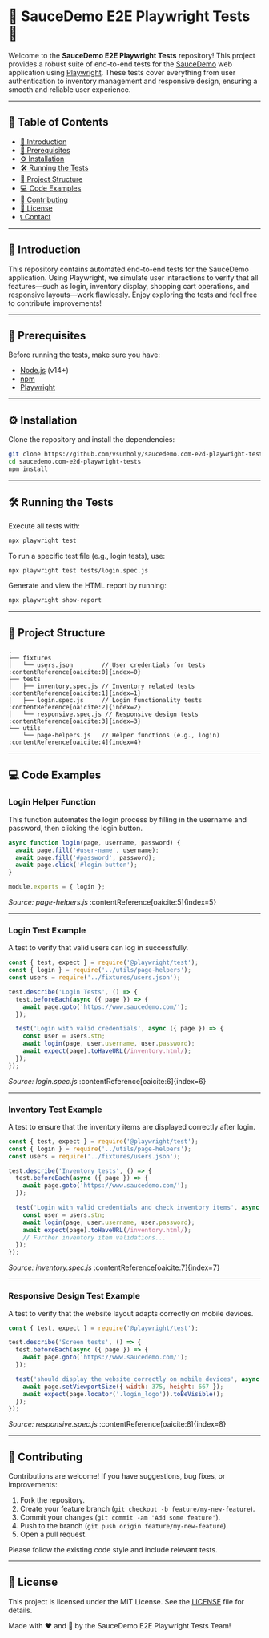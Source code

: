 # 🚀 SauceDemo E2E Playwright Tests 🎉

Welcome to the **SauceDemo E2E Playwright Tests** repository! This project provides a robust suite of end-to-end tests for the [SauceDemo](https://www.saucedemo.com/) web application using [Playwright](https://playwright.dev/). These tests cover everything from user authentication to inventory management and responsive design, ensuring a smooth and reliable user experience.

---

## 📑 Table of Contents
- [🚀 Introduction](#-introduction)
- [🔧 Prerequisites](#-prerequisites)
- [⚙️ Installation](#-installation)
- [🛠️ Running the Tests](#-running-the-tests)
- [📂 Project Structure](#-project-structure)
- [💻 Code Examples](#-code-examples)
- [🤝 Contributing](#-contributing)
- [📜 License](#-license)
- [📞 Contact](#-contact)

---

## 🚀 Introduction
This repository contains automated end-to-end tests for the SauceDemo application. Using Playwright, we simulate user interactions to verify that all features—such as login, inventory display, shopping cart operations, and responsive layouts—work flawlessly. Enjoy exploring the tests and feel free to contribute improvements!

---

## 🔧 Prerequisites
Before running the tests, make sure you have:
- [Node.js](https://nodejs.org/) (v14+)
- [npm](https://www.npmjs.com/)
- [Playwright](https://playwright.dev/)

---

## ⚙️ Installation
Clone the repository and install the dependencies:
```bash
git clone https://github.com/vsunholy/saucedemo.com-e2d-playwright-tests.git
cd saucedemo.com-e2d-playwright-tests
npm install
```

---

## 🛠️ Running the Tests
Execute all tests with:
```bash
npx playwright test
```
To run a specific test file (e.g., login tests), use:
```bash
npx playwright test tests/login.spec.js
```
Generate and view the HTML report by running:
```bash
npx playwright show-report
```

---

## 📂 Project Structure
```
.
├── fixtures
│   └── users.json        // User credentials for tests :contentReference[oaicite:0]{index=0}
├── tests
│   ├── inventory.spec.js // Inventory related tests :contentReference[oaicite:1]{index=1}
│   ├── login.spec.js     // Login functionality tests :contentReference[oaicite:2]{index=2}
│   └── responsive.spec.js // Responsive design tests :contentReference[oaicite:3]{index=3}
└── utils
    └── page-helpers.js   // Helper functions (e.g., login) :contentReference[oaicite:4]{index=4}
```

---

## 💻 Code Examples

### Login Helper Function
This function automates the login process by filling in the username and password, then clicking the login button.
```js
async function login(page, username, password) {
  await page.fill('#user-name', username);
  await page.fill('#password', password);
  await page.click('#login-button');
}

module.exports = { login };
```
*Source: page-helpers.js* :contentReference[oaicite:5]{index=5}

---

### Login Test Example
A test to verify that valid users can log in successfully.
```js
const { test, expect } = require('@playwright/test');
const { login } = require('../utils/page-helpers');
const users = require('../fixtures/users.json');

test.describe('Login Tests', () => {
  test.beforeEach(async ({ page }) => {
    await page.goto('https://www.saucedemo.com/');
  });

  test('Login with valid credentials', async ({ page }) => {
    const user = users.stn;
    await login(page, user.username, user.password);
    await expect(page).toHaveURL(/inventory.html/);
  });
});
```
*Source: login.spec.js* :contentReference[oaicite:6]{index=6}

---

### Inventory Test Example
A test to ensure that the inventory items are displayed correctly after login.
```js
const { test, expect } = require('@playwright/test');
const { login } = require('../utils/page-helpers');
const users = require('../fixtures/users.json');

test.describe('Inventory tests', () => {
  test.beforeEach(async ({ page }) => {
    await page.goto('https://www.saucedemo.com/');
  });

  test('Login with valid credentials and check inventory items', async ({ page }) => {
    const user = users.stn;
    await login(page, user.username, user.password);
    await expect(page).toHaveURL(/inventory.html/);
    // Further inventory item validations...
  });
});
```
*Source: inventory.spec.js* :contentReference[oaicite:7]{index=7}

---

### Responsive Design Test Example
A test to verify that the website layout adapts correctly on mobile devices.
```js
const { test, expect } = require('@playwright/test');

test.describe('Screen tests', () => {
  test.beforeEach(async ({ page }) => {
    await page.goto('https://www.saucedemo.com/');
  });

  test('should display the website correctly on mobile devices', async ({ page }) => {
    await page.setViewportSize({ width: 375, height: 667 });
    await expect(page.locator('.login_logo')).toBeVisible();
  });
});
```
*Source: responsive.spec.js* :contentReference[oaicite:8]{index=8}

---

## 🤝 Contributing
Contributions are welcome! If you have suggestions, bug fixes, or improvements:
1. Fork the repository.
2. Create your feature branch (`git checkout -b feature/my-new-feature`).
3. Commit your changes (`git commit -am 'Add some feature'`).
4. Push to the branch (`git push origin feature/my-new-feature`).
5. Open a pull request.

Please follow the existing code style and include relevant tests.

---

## 📜 License
This project is licensed under the MIT License. See the [LICENSE](LICENSE) file for details.


Made with ❤️ and 🚀 by the SauceDemo E2E Playwright Tests Team!
``` 
